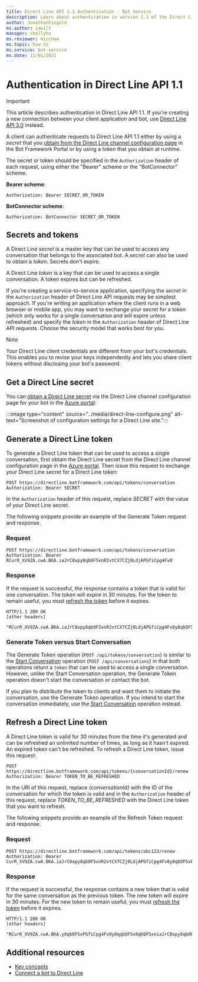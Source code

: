 ```yaml
---
title: Direct Line API 1.1 Authentication - Bot Service
description: Learn about authentication in version 1.1 of the Direct Line API. See how to use secrets and tokens to access conversations. Find out how to refresh tokens.
author: JonathanFingold
ms.author: iawilt
manager: shellyha
ms.reviewer: micchow
ms.topic: how-to
ms.service: bot-service
ms.date: 11/01/2021
---
```


# Authentication in Direct Line API 1.1

> [!IMPORTANT]
> This article describes authentication in Direct Line API 1.1. If you're creating a new connection between your client application and bot, use [Direct Line API 3.0](bot-framework-rest-direct-line-3-0-authentication.md) instead.

A client can authenticate requests to Direct Line API 1.1 either by using a *secret* that you [obtain from the Direct Line channel configuration page](../bot-service-channel-connect-directline.md) in the Bot Framework Portal or by using a *token* that you obtain at runtime.

The secret or token should be specified in the `Authorization` header of each request, using either the "Bearer" scheme or the "BotConnector" scheme.

**Bearer scheme**:

```http
Authorization: Bearer SECRET_OR_TOKEN
```

**BotConnector scheme**:

```http
Authorization: BotConnector SECRET_OR_TOKEN
```

## Secrets and tokens

A Direct Line *secret* is a master key that can be used to access any conversation that belongs to the associated bot. A *secret* can also be used to obtain a *token*. Secrets don't expire.

A Direct Line *token* is a key that can be used to access a single conversation. A token expires but can be refreshed.

If you're creating a service-to-service application, specifying the *secret* in the `Authorization` header of Direct Line API requests may be simplest approach. If you're writing an application where the client runs in a web browser or mobile app, you may want to exchange your secret for a token (which only works for a single conversation and will expire unless refreshed) and specify the *token* in the `Authorization` header of Direct Line API requests. Choose the security model that works best for you.

> [!NOTE]
> Your Direct Line client credentials are different from your bot's credentials. This enables you to revise your keys independently and lets you share client tokens without disclosing your bot's password.

## Get a Direct Line secret

You can [obtain a Direct Line secret](../bot-service-channel-connect-directline.md) via the Direct Line channel configuration page for your bot in the [Azure portal](https://portal.azure.com):

:::image type="content" source="../media/direct-line-configure.png" alt-text="Screenshot of configuration settings for a Direct Line site.":::

<a id="generate-token"></a>

## Generate a Direct Line token

To generate a Direct Line token that can be used to access a single conversation, first obtain the Direct Line secret from the Direct Line channel configuration page in the [Azure portal](https://portal.azure.com). Then issue this request to exchange your Direct Line secret for a Direct Line token:

```http
POST https://directline.botframework.com/api/tokens/conversation
Authorization: Bearer SECRET
```

In the `Authorization` header of this request, replace *SECRET* with the value of your Direct Line secret.

The following snippets provide an example of the Generate Token request and response.

### Request

```http
POST https://directline.botframework.com/api/tokens/conversation
Authorization: Bearer RCurR_XV9ZA.cwA.BKA.iaJrC8xpy8qbOF5xnR2vtCX7CZj0LdjAPGfiCpg4Fv0
```

### Response

If the request is successful, the response contains a token that is valid for one conversation. The token will expire in 30 minutes. For the token to remain useful, you must [refresh the token](#refresh-token) before it expires.

```http
HTTP/1.1 200 OK
[other headers]

"RCurR_XV9ZA.cwA.BKA.iaJrC8xpy8qbOF5xnR2vtCX7CZj0LdjAPGfiCpg4Fv0y8qbOF5xPGfiCpg4Fv0y8qqbOF5x8qbOF5xn"
```

### Generate Token versus Start Conversation

The Generate Token operation (`POST /api/tokens/conversation`) is similar to the [Start Conversation](bot-framework-rest-direct-line-1-1-start-conversation.md) operation (`POST /api/conversations`) in that both operations return a `token` that can be used to access a single conversation. However, unlike the Start Conversation operation, the Generate Token operation doesn't start the conversation or contact the bot.

If you plan to distribute the token to clients and want them to initiate the conversation, use the Generate Token operation. If you intend to start the conversation immediately, use the [Start Conversation](bot-framework-rest-direct-line-1-1-start-conversation.md) operation instead.

<a id="refresh-token"></a>

## Refresh a Direct Line token

A Direct Line token is valid for 30 minutes from the time it's generated and can be refreshed an unlimited number of times, as long as it hasn't expired. An expired token can't be refreshed. To refresh a Direct Line token, issue this request:

```http
POST https://directline.botframework.com/api/tokens/{conversationId}/renew
Authorization: Bearer TOKEN_TO_BE_REFRESHED
```

In the URI of this request, replace *{conversationId}* with the ID of the conversation for which the token is valid and in the `Authorization` header of this request, replace *TOKEN_TO_BE_REFRESHED* with the Direct Line token that you want to refresh.

The following snippets provide an example of the Refresh Token request and response.

### Request

```http
POST https://directline.botframework.com/api/tokens/abc123/renew
Authorization: Bearer CurR_XV9ZA.cwA.BKA.iaJrC8xpy8qbOF5xnR2vtCX7CZj0LdjAPGfiCpg4Fv0y8qbOF5xPGfiCpg4Fv0y8qqbOF5x8qbOF5xn
```

### Response

If the request is successful, the response contains a new token that is valid for the same conversation as the previous token. The new token will expire in 30 minutes. For the new token to remain useful, you must [refresh the token](#refresh-token) before it expires.

```http
HTTP/1.1 200 OK
[other headers]

"RCurR_XV9ZA.cwA.BKA.y8qbOF5xPGfiCpg4Fv0y8qqbOF5x8qbOF5xniaJrC8xpy8qbOF5xnR2vtCX7CZj0LdjAPGfiCpg4Fv0"
```

## Additional resources

- [Key concepts](bot-framework-rest-direct-line-1-1-concepts.md)
- [Connect a bot to Direct Line](../bot-service-channel-connect-directline.md)
